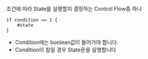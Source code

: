 조건에 따라 State를 실행할지 결정하는 Control Flow중 하나

```
if condition == 1 {
	#state
}
```

- Condition에는 boolean값이 들어가야 합니다.
- Condition이 참일 경우 State문을 실행합니다
